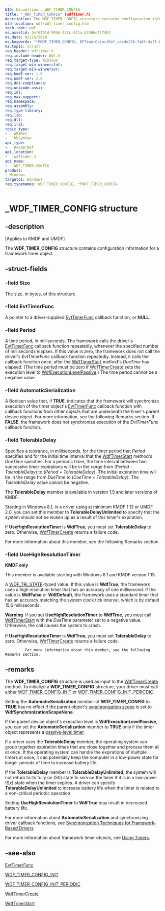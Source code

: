 ```yaml
---
UID: NS:wdftimer._WDF_TIMER_CONFIG
title: "_WDF_TIMER_CONFIG" (wdftimer.h)
description: The WDF_TIMER_CONFIG structure contains configuration information for a framework timer object.
old-location: wdf\wdf_timer_config.htm
tech.root: wdf
ms.assetid: 5ef6491d-90bb-472c-821a-b296bef17463
ms.date: 02/26/2018
ms.keywords: "*PWDF_TIMER_CONFIG, DFTimerObjectRef_cacde276-7a83-4a7f-87e1-de043aee4725.xml, PWDF_TIMER_CONFIG, PWDF_TIMER_CONFIG structure pointer, WDF_TIMER_CONFIG, WDF_TIMER_CONFIG structure, _WDF_TIMER_CONFIG, kmdf.wdf_timer_config, wdf.wdf_timer_config, wdftimer/PWDF_TIMER_CONFIG, wdftimer/WDF_TIMER_CONFIG"
ms.topic: struct
req.header: wdftimer.h
req.include-header: Wdf.h
req.target-type: Windows
req.target-min-winverclnt: 
req.target-min-winversvr: 
req.kmdf-ver: 1.0
req.umdf-ver: 2.0
req.ddi-compliance: 
req.unicode-ansi: 
req.idl: 
req.max-support: 
req.namespace: 
req.assembly: 
req.type-library: 
req.lib: 
req.dll: 
req.irql: 
topic_type:
-	APIRef
-	kbSyntax
api_type:
-	HeaderDef
api_location:
-	wdftimer.h
api_name:
-	WDF_TIMER_CONFIG
product:
- Windows
targetos: Windows
req.typenames: WDF_TIMER_CONFIG, *PWDF_TIMER_CONFIG
---
```


# _WDF_TIMER_CONFIG structure


## -description


<p class="CCE_Message">[Applies to KMDF and UMDF]</p>

The <b>WDF_TIMER_CONFIG</b> structure contains configuration information for a framework timer object.


## -struct-fields




### -field Size

The size, in bytes, of this structure.


### -field EvtTimerFunc

A pointer to a driver-supplied <a href="https://msdn.microsoft.com/abe15fd9-620e-4c24-9a82-32d20a7e49cc">EvtTimerFunc</a> callback function, or <b>NULL</b>.


### -field Period

A time period, in milliseconds. The framework calls the driver's <a href="https://msdn.microsoft.com/abe15fd9-620e-4c24-9a82-32d20a7e49cc">EvtTimerFunc</a> callback function repeatedly, whenever the specified number of milliseconds elapses. If this value is zero, the framework does not call the driver's <i>EvtTimerFunc</i> callback function repeatedly. Instead, it calls the callback function once, after the <a href="https://msdn.microsoft.com/library/windows/hardware/ff550054">WdfTimerStart</a> method's <i>DueTime</i> has elapsed. (The time period must be zero if <a href="https://msdn.microsoft.com/library/windows/hardware/ff550050">WdfTimerCreate</a> sets the execution level to <a href="https://msdn.microsoft.com/82b1fe8e-054c-4710-9a32-d620a62a070e">WdfExecutionLevelPassive</a>.) The time period cannot be a negative value.


### -field AutomaticSerialization

A Boolean value that, if <b>TRUE</b>, indicates that the framework will synchronize execution of the timer object's <a href="https://msdn.microsoft.com/abe15fd9-620e-4c24-9a82-32d20a7e49cc">EvtTimerFunc</a> callback function with callback functions from other objects that are underneath the timer's parent device object. For more information, see the following Remarks section. If <b>FALSE</b>, the framework does not synchronize execution of the <i>EvtTimerFunc</i> callback function.


### -field TolerableDelay

Specifies a tolerance, in milliseconds, for the timer period that <i>Period</i> specifies and for the initial time interval that the <a href="https://msdn.microsoft.com/library/windows/hardware/ff550054">WdfTimerStart</a> method's <i>DueTime</i> specifies. For a periodic timer, the time interval between two successive timer expirations will be in the range from (<i>Period</i> - <i>TolerableDelay</i>) to (<i>Period</i> + <i>TolerableDelay</i>). The initial expiration time will be in the range from <i>DueTime</i> to (<i>DueTime</i> + <i>TolerableDelay</i>). The <i>TolerableDelay</i> value cannot be negative.

 The <b>TolerableDelay</b> member is available in version 1.9 and later versions of KMDF.

 Starting in Windows 8.1, in a driver using at minimum KMDF 1.13 or UMDF 2.0, you can set this member to <b>TolerableDelayUnlimited</b> to specify that the system should not be woken up as a result of this timer's expiration.

If  <b>UseHighResolutionTimer</b> is <b>WdfTrue</b>, you must set <b>TolerableDelay</b> to zero. Otherwise, <a href="https://msdn.microsoft.com/library/windows/hardware/ff550050">WdfTimerCreate</a> returns a failure code.

For more information about this member, see the following Remarks section.


### -field UseHighResolutionTimer

<b>KMDF only</b>

This member is available starting with Windows 8.1 and KMDF version 1.13.

A <a href="https://msdn.microsoft.com/library/windows/hardware/ff552533">WDF_TRI_STATE</a>-typed value. If this value is <b>WdfTrue</b>, the framework uses a high resolution timer that has an accuracy of one millisecond.  If the value is <b>WdfFalse</b> or <b>WdfDefault</b>, the framework uses a standard timer that has an accuracy matching the system clock tick interval, which is by default 15.6 milliseconds.

<div class="alert"><b>Warning</b>  If you set <b>UseHighResolutionTimer</b> to <b>WdfTrue</b>, you must call <a href="https://msdn.microsoft.com/library/windows/hardware/ff550054">WdfTimerStart</a> with the <i>DueTime</i> parameter set to a negative value.  Otherwise, the call causes the system to crash.</div>
<div> </div>
If  <b>UseHighResolutionTimer</b> is <b>WdfTrue</b>, you must set <b>TolerableDelay</b> to zero. Otherwise, <a href="https://msdn.microsoft.com/library/windows/hardware/ff550050">WdfTimerCreate</a> returns a failure code.


             For more information about this member, see the following Remarks section.


## -remarks



The <b>WDF_TIMER_CONFIG</b> structure is used as input to the <a href="https://msdn.microsoft.com/library/windows/hardware/ff550050">WdfTimerCreate</a> method. To initialize a <b>WDF_TIMER_CONFIG</b> structure, your driver must call either <a href="https://msdn.microsoft.com/library/windows/hardware/ff552522">WDF_TIMER_CONFIG_INIT</a> or <a href="https://msdn.microsoft.com/library/windows/hardware/ff552526">WDF_TIMER_CONFIG_INIT_PERIODIC</a>.

Setting the <b>AutomaticSerialization</b> member of <b>WDF_TIMER_CONFIG</b> to <b>TRUE</b> has no effect if the parent object's <a href="https://msdn.microsoft.com/a251bf5c-c09b-4097-a9ed-82f2312ac408">synchronization scope</a> is set to <b>WdfSynchronizationScopeNone</b>.

If the parent device object's execution level is <b>WdfExecutionLevelPassive</b>, you can set the <b>AutomaticSerialization</b> member to <b>TRUE</b> only if the timer object represents a <a href="https://docs.microsoft.com/windows-hardware/drivers/wdf/using-timers">passive-level timer</a>.

If a driver uses the <b>TolerableDelay</b> member, the operating system can group together expiration times that are close together and process them all at once. If the operating system can handle the expirations of multiple timers at once, it can potentially keep the computer in a low-power state for longer periods of time to increase battery life.

If the  <b>TolerableDelay</b> member is <b>TolerableDelayUnlimited</b>, the system will not return to its fully on (S0) state to service the timer if it is in a low-power (S<i>x</i>) state when the timer expires. A driver can specify <b>TolerableDelayUnlimited</b> to increase battery life when the timer is related to a non-critical periodic operation.

Setting <b>UseHighResolutionTimer</b> to <b>WdfTrue</b> may result in decreased battery life.

For more information about <b>AutomaticSerialization</b> and synchronizing driver callback functions, see <a href="https://docs.microsoft.com/windows-hardware/drivers/wdf/synchronization-techniques-for-wdf-drivers">Synchronization Techniques for Framework-Based Drivers</a>.

For more information about framework timer objects, see <a href="https://docs.microsoft.com/windows-hardware/drivers/wdf/using-timers">Using Timers</a>.




## -see-also




<a href="https://msdn.microsoft.com/abe15fd9-620e-4c24-9a82-32d20a7e49cc">EvtTimerFunc</a>



<a href="https://msdn.microsoft.com/library/windows/hardware/ff552522">WDF_TIMER_CONFIG_INIT</a>



<a href="https://msdn.microsoft.com/library/windows/hardware/ff552526">WDF_TIMER_CONFIG_INIT_PERIODIC</a>



<a href="https://msdn.microsoft.com/library/windows/hardware/ff550050">WdfTimerCreate</a>



<a href="https://msdn.microsoft.com/library/windows/hardware/ff550054">WdfTimerStart</a>
 

 

